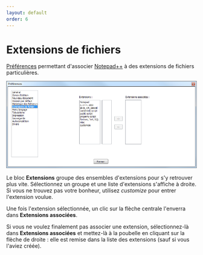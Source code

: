 ```yaml
---
layout: default
order: 6
---
```

# Extensions de fichiers

[Préférences](preferences.md) permettant d'associer [Notepad++](notepad++.md) à des extensions de fichiers particulières.

![Interface](/images/preferences/06_extensions.png)

Le bloc **Extensions** groupe des ensembles d'extensions pour s'y retrouver plus vite. Sélectionnez un groupe et une liste d'extensions s'affiche à droite. Si vous ne trouvez pas votre bonheur, utilisez *customize* pour entrer l'extension voulue.

Une fois l'extension sélectionnée, un clic sur la flèche centrale l'enverra dans **Extensions associées**.

Si vous ne voulez finalement pas associer une extension, sélectionnez-là dans **Extensions associées** et mettez-là à la poubelle en cliquant sur la flèche de droite : elle est remise dans la liste des extensions (sauf si vous l'aviez créée).
